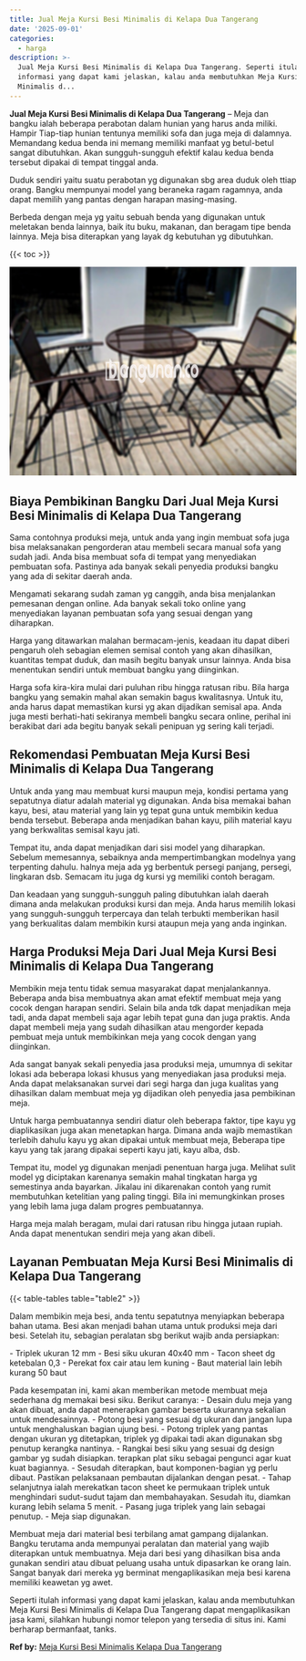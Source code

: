 ```yaml
---
title: Jual Meja Kursi Besi Minimalis di Kelapa Dua Tangerang
date: '2025-09-01'
categories:
  - harga
description: >-
  Jual Meja Kursi Besi Minimalis di Kelapa Dua Tangerang. Seperti itulah
  informasi yang dapat kami jelaskan, kalau anda membutuhkan Meja Kursi Besi
  Minimalis d...
---
```


**Jual Meja Kursi Besi Minimalis di Kelapa Dua Tangerang** – Meja dan bangku ialah beberapa perabotan dalam hunian yang harus anda miliki. Hampir Tiap-tiap hunian tentunya memiliki sofa dan juga meja di dalamnya. Memandang kedua benda ini memang memiliki manfaat yg betul-betul sangat dibutuhkan. Akan sungguh-sungguh efektif kalau kedua benda tersebut dipakai di tempat tinggal anda.

Duduk sendiri yaitu suatu perabotan yg digunakan sbg area duduk oleh ttiap orang. Bangku mempunyai model yang beraneka ragam ragamnya, anda dapat memilih yang pantas dengan harapan masing-masing.

Berbeda dengan meja yg yaitu sebuah benda yang digunakan untuk meletakan benda lainnya, baik itu buku, makanan, dan beragam tipe benda lainnya. Meja bisa diterapkan yang layak dg kebutuhan yg dibutuhkan.

{{< toc >}}

![Jual Meja Kursi Besi Minimalis di Kelapa Dua Tangerang](/images/jual-meja-besi-murah30.png)

## Biaya Pembikinan Bangku Dari Jual Meja Kursi Besi Minimalis di Kelapa Dua Tangerang

Sama contohnya produksi meja, untuk anda yang ingin membuat sofa juga bisa melaksanakan pengorderan atau membeli secara manual sofa yang sudah jadi. Anda bisa membuat sofa di tempat yang menyediakan pembuatan sofa. Pastinya ada banyak sekali penyedia produksi bangku yang ada di sekitar daerah anda.

Mengamati sekarang sudah zaman yg canggih, anda bisa menjalankan pemesanan dengan online. Ada banyak sekali toko online yang menyediakan layanan pembuatan sofa yang sesuai dengan yang diharapkan.

Harga yang ditawarkan malahan bermacam-jenis, keadaan itu dapat diberi pengaruh oleh sebagian elemen semisal contoh yang akan dihasilkan, kuantitas tempat duduk, dan masih begitu banyak unsur lainnya. Anda bisa menentukan sendiri untuk membuat bangku yang diinginkan.

Harga sofa kira-kira mulai dari puluhan ribu hingga ratusan ribu. Bila harga bangku yang semakin mahal akan semakin bagus kwalitasnya. Untuk itu, anda harus dapat memastikan kursi yg akan dijadikan semisal apa. Anda juga mesti berhati-hati sekiranya membeli bangku secara online, perihal ini berakibat dari ada begitu banyak sekali penipuan yg sering kali terjadi.

## Rekomendasi Pembuatan Meja Kursi Besi Minimalis di Kelapa Dua Tangerang

Untuk anda yang mau membuat kursi maupun meja, kondisi pertama yang sepatutnya diatur adalah material yg digunakan. Anda bisa memakai bahan kayu, besi, atau material yang lain yg tepat guna untuk membikin kedua benda tersebut. Beberapa anda menjadikan bahan kayu, pilih material kayu yang berkwalitas semisal kayu jati.

Tempat itu, anda dapat menjadikan dari sisi model yang diharapkan. Sebelum memesannya, sebaiknya anda mempertimbangkan modelnya yang terpenting dahulu. halnya meja ada yg berbentuk persegi panjang, persegi, lingkaran dsb. Semacam itu juga dg kursi yg memiliki contoh beragam.

Dan keadaan yang sungguh-sungguh paling dibutuhkan ialah daerah dimana anda melakukan produksi kursi dan meja. Anda harus memilih lokasi yang sungguh-sungguh terpercaya dan telah terbukti memberikan hasil yang berkualitas dalam membikin kursi ataupun meja yang anda inginkan.

## Harga Produksi Meja Dari Jual Meja Kursi Besi Minimalis di Kelapa Dua Tangerang

Membikin meja tentu tidak semua masyarakat dapat menjalankannya. Beberapa anda bisa membuatnya akan amat efektif membuat meja yang cocok dengan harapan sendiri. Selain bila anda tdk dapat menjadikan meja tadi, anda dapat membeli saja agar lebih tepat guna dan juga praktis. Anda dapat membeli meja yang sudah dihasilkan atau mengorder kepada pembuat meja untuk membikinkan meja yang cocok dengan yang diinginkan.

Ada sangat banyak sekali penyedia jasa produksi meja, umumnya di sekitar lokasi ada beberapa lokasi khusus yang menyediakan jasa produksi meja. Anda dapat melaksanakan survei dari segi harga dan juga kualitas yang dihasilkan dalam membuat meja yg dijadikan oleh penyedia jasa pembikinan meja.

Untuk harga pembuatannya sendiri diatur oleh beberapa faktor, tipe kayu yg diaplikasikan juga akan menetapkan harga. Dimana anda wajib memastikan terlebih dahulu kayu yg akan dipakai untuk membuat meja, Beberapa tipe kayu yang tak jarang dipakai seperti kayu jati, kayu alba, dsb.

Tempat itu, model yg digunakan menjadi penentuan harga juga. Melihat sulit model yg diciptakan karenanya semakin mahal tingkatan harga yg semestinya anda bayarkan. Jikalau ini dikarenakan contoh yang rumit membutuhkan ketelitian yang paling tinggi. Bila ini memungkinkan proses yang lebih lama juga dalam progres pembuatannya.

Harga meja malah beragam, mulai dari ratusan ribu hingga jutaan rupiah. Anda dapat menentukan sendiri meja yang akan dibeli.

## Layanan Pembuatan Meja Kursi Besi Minimalis di Kelapa Dua Tangerang

{{< table-tables table="table2" >}}

Dalam membikin meja besi, anda tentu sepatutnya menyiapkan beberapa bahan utama. Besi akan menjadi bahan utama untuk produksi meja dari besi. Setelah itu, sebagian peralatan sbg berikut wajib anda persiapkan:

\- Triplek ukuran 12 mm - Besi siku ukuran 40x40 mm - Tacon sheet dg ketebalan 0,3 - Perekat fox cair atau lem kuning - Baut material lain lebih kurang 50 baut

Pada kesempatan ini, kami akan memberikan metode membuat meja sederhana dg memakai besi siku. Berikut caranya: - Desain dulu meja yang akan dibuat, anda dapat menerapkan gambar beserta ukurannya sekalian untuk mendesainnya. - Potong besi yang sesuai dg ukuran dan jangan lupa untuk menghaluskan bagian ujung besi. - Potong triplek yang pantas dengan ukuran yg ditetapkan, triplek yg dipakai tadi akan digunakan sbg penutup kerangka nantinya. - Rangkai besi siku yang sesuai dg design gambar yg sudah disiapkan. terapkan plat siku sebagai pengunci agar kuat kuat bagiannya. - Sesudah diterapkan, baut komponen-bagian yg perlu dibaut. Pastikan pelaksanaan pembautan dijalankan dengan pesat. - Tahap selanjutnya ialah merekatkan tacon sheet ke permukaan triplek untuk menghindari sudut-sudut tajam dan membahayakan. Sesudah itu, diamkan kurang lebih selama 5 menit. - Pasang juga triplek yang lain sebagai penutup. - Meja siap digunakan.

Membuat meja dari material besi terbilang amat gampang dijalankan. Bangku terutama anda mempunyai peralatan dan material yang wajib diterapkan untuk membuatnya. Meja dari besi yang dihasilkan bisa anda gunakan sendiri atau dibuat peluang usaha untuk dipasarkan ke orang lain. Sangat banyak dari mereka yg berminat mengaplikasikan meja besi karena memiliki keawetan yg awet.

Seperti itulah informasi yang dapat kami jelaskan, kalau anda membutuhkan Meja Kursi Besi Minimalis di Kelapa Dua Tangerang dapat mengaplikasikan jasa kami, silahkan hubungi nomor telepon yang tersedia di situs ini. Kami berharap bermanfaat, tanks.

**Ref by:** [Meja Kursi Besi Minimalis Kelapa Dua Tangerang](https://id.wikipedia.org/wiki/Meja)

